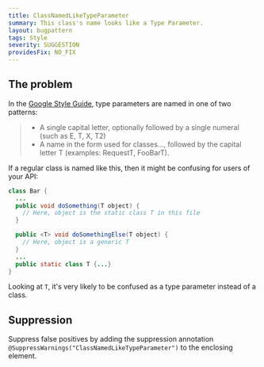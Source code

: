 ```yaml
---
title: ClassNamedLikeTypeParameter
summary: This class's name looks like a Type Parameter.
layout: bugpattern
tags: Style
severity: SUGGESTION
providesFix: NO_FIX
---
```


<!--
*** AUTO-GENERATED, DO NOT MODIFY ***
To make changes, edit the @BugPattern annotation or the explanation in docs/bugpattern.
-->

## The problem
In the [Google Style Guide][gsg], type parameters are named in one of two
patterns:

> *   A single capital letter, optionally followed by a single numeral (such as
>     E, T, X, T2)
> *   A name in the form used for classes..., followed by the capital letter T
>     (examples: RequestT, FooBarT).

If a regular class is named like this, then it might be confusing for users of
your API:

```java
class Bar {
  ...
  public void doSomething(T object) {
    // Here, object is the static class T in this file
  }

  public <T> void doSomethingElse(T object) {
    // Here, object is a generic T
  }
  ...
  public static class T {...}
}
```

Looking at `T`, it's very likely to be confused as a type parameter instead of a
class.

[gsg]: https://google.github.io/styleguide/javaguide.html#s5.2.8-type-variable-names

## Suppression
Suppress false positives by adding the suppression annotation `@SuppressWarnings("ClassNamedLikeTypeParameter")` to the enclosing element.
